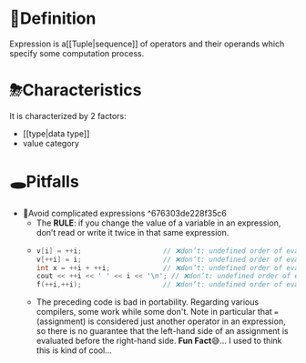 # 📝Definition
Expression is a[[Tuple|sequence]] of operators and their operands which specify some computation process.
# ⛈Characteristics
It is characterized by 2 factors:
- [[type|data type]]
- value category

# 🕳Pitfalls
- 📌Avoid complicated expressions ^676303de228f35c6
    - The **RULE**: if you change the value of a variable in an expression, don’t read or write it twice in that same expression.
    - ``` c++
      v[i] = ++i; 					 // ❌don’t: undefined order of evaluation
      v[++i] = i; 					 // ❌don’t: undefined order of evaluation
      int x = ++i + ++i;  			 // ❌don’t: undefined order of evaluation
      cout << ++i << ' ' << i << '\n'; // ❌don’t: undefined order of evaluation
      f(++i,++i); 					 // ❌don’t: undefined order of evaluation
      ```
    - The preceding code is bad in portability. Regarding various compilers, some work while some don't. Note in particular that `=` (assignment) is considered just another operator in an expression, so there is no guarantee that the left-hand side of an assignment is evaluated before the right-hand side.
  **Fun Fact**😅... I used to think this is kind of cool...
  